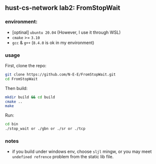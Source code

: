 ## hust-cs-network lab2: FromStopWait
### environment:
- [optinal] `ubuntu 20.04` (However, I use it through WSL)
- `cmake` >= `3.10`
- `gcc` & `g++` (`8.4.0` is ok in my environment)

### usage
First, clone the repo:
```bash
git clone https://github.com/N-E-E/FromStopWait.git
cd FromStopWait
```
Then build:
```bash
mkdir build && cd build
cmake ..
make
```
Run:
```bash
cd bin
./stop_wait or ./gbn or ./sr or ./tcp
```

### notes
- if you build under windows env, choose `sljl` mingw, or you may meet `undefined refrence` problem from the static lib file.
